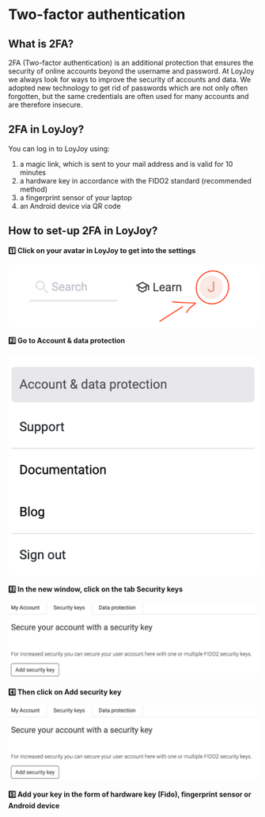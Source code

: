 # Two-factor authentication

## What is 2FA?
2FA (Two-factor authentication) is an additional protection that ensures the security of online accounts beyond the username and password.
At LoyJoy we always look for ways to improve the security of accounts and data. We adopted new technology to get rid of passwords which are not only often forgotten, but the same credentials are often used for many accounts and are therefore insecure.

## 2FA in LoyJoy?
You can log in to LoyJoy using:

1. a magic link, which is sent to your mail address and is valid for 10 minutes 
2. a hardware key in accordance with the FIDO2 standard (recommended method)
3. a fingerprint sensor of your laptop 
4. an Android device via QR code 


## How to set-up 2FA in LoyJoy?

**1️⃣ Click on your avatar in LoyJoy to get into the settings**

![Icon](click_icon.png "Icon")

**2️⃣ Go to Account & data protection**

![Account](account.png "Icon")

**3️⃣ In the new window, click on the tab Security keys**

![Security keys](security_keys.png "Security keys")

**4️⃣ Then click on Add security key**

![Security keys](security_keys.png "Security keys")

**5️⃣ Add your key in the form of hardware key (Fido), fingerprint sensor or Android device**

